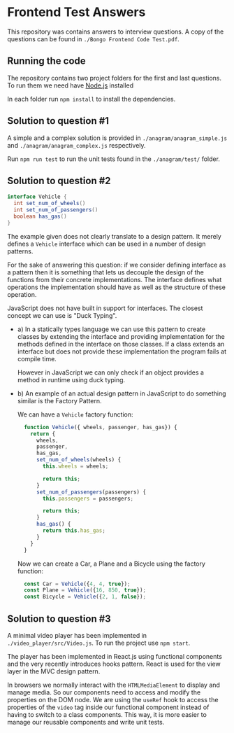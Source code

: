 # Frontend Test Answers

This repository was contains answers to interview questions. A copy of the questions can be found in `./Bongo Frontend Code Test.pdf`.

## Running the code

The repository contains two project folders for the first and last questions. To run them we need have [Node.js](https://nodejs.org/en/) installed

In each folder run `npm install` to install the dependencies.

## Solution to question #1

A simple and a complex solution is provided in `./anagram/anagram_simple.js` and `./anagram/anagram_complex.js` respectively.

Run `npm run test` to run the unit tests found in the `./anagram/test/` folder.

## Solution to question #2

```java
interface Vehicle {
  int set_num_of_wheels()
  int set_num_of_passengers()
  boolean has_gas()
}
```

The example given does not clearly translate to a design pattern. It merely defines a `Vehicle` interface which can be used in a number of design patterns.

For the sake of answering this question: if we consider defining interface as a pattern then it is something that lets us decouple the design of the functions from their concrete implementations. The interface defines what operations the implementation should have as well as the structure of these operation.

JavaScript does not have built in support for interfaces. The closest concept we can use is "Duck Typing".

  - a) In a statically types language we can use this pattern to create classes by extending the interface and providing implementation for the methods defined in the interface on those classes. If a class extends an interface but does not provide these implementation the program fails at compile time.

    However in JavaScript we can only check if an object provides a method in runtime using duck typing.

  - b) An example of an actual design pattern in JavaScript to do something similar is the Factory Pattern.

    We can have a `Vehicle` factory function:

    ```js
      function Vehicle({ wheels, passenger, has_gas}) {
        return {
          wheels,
          passenger,
          has_gas,
          set_num_of_wheels(wheels) {
            this.wheels = wheels;

            return this;
          }
          set_num_of_passengers(passengers) {
            this.passengers = passengers;

            return this;
          }
          has_gas() {
            return this.has_gas;
          }
        }
      }
    ```

    Now we can create a Car, a Plane and a Bicycle using the factory function:

    ```js
      const Car = Vehicle({4, 4, true});
      const Plane = Vehicle({16, 850, true});
      const Bicycle = Vehicle({2, 1, false});
    ```

## Solution to question #3

A minimal video player has been implemented in `./video_player/src/Video.js`. To run the project use `npm start`.

The player has been implemented in React.js using functional components and the very recently introduces hooks pattern. React is used for the view layer in the MVC design pattern.

In browsers we normally interact with the `HTMLMediaElement` to display and manage media. So our components need to access and modify the properties on the DOM node. We are using the `useRef` hook to access the properties of the `video` tag inside our functional component instead of having to switch to a class components. This way, it is more easier to manage our reusable components and write unit tests.
